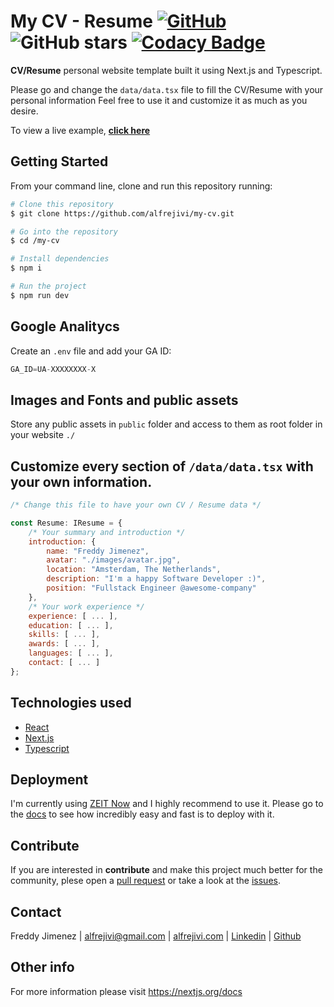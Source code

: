 # My CV - Resume [![GitHub](https://img.shields.io/github/license/alfrejivi/my-cv?color=blue)](https://github.com/alfrejivi/my-cv/blob/master/LICENSE.md) ![GitHub stars](https://img.shields.io/github/stars/alfrejivi/my-cv) [![Codacy Badge](https://api.codacy.com/project/badge/Grade/0350622c71654fe192995003e7f3ffb2)](https://app.codacy.com/manual/alfrejivi/my-cv?utm_source=github.com&utm_medium=referral&utm_content=alfrejivi/my-cv&utm_campaign=Badge_Grade_Dashboard)

**CV/Resume** personal website template built it using Next.js and Typescript.

Please go and change the `data/data.tsx` file to fill the CV/Resume with your personal information Feel free to use it and customize it as much as you desire.

To view a live example, **[click here](https://freddyjimenez.dev)**

## Getting Started

From your command line, clone and run this repository running:

```bash
# Clone this repository
$ git clone https://github.com/alfrejivi/my-cv.git

# Go into the repository
$ cd /my-cv

# Install dependencies
$ npm i

# Run the project
$ npm run dev
```

## Google Analitycs

Create an `.env` file and add your GA ID:

```javascript
GA_ID=UA-XXXXXXXX-X
```

## Images and Fonts and public assets

Store any public assets in `public` folder and access to them as root folder in your website `./`


## Customize every section of `/data/data.tsx` with your own information.

```javascript
/* Change this file to have your own CV / Resume data */

const Resume: IResume = {
    /* Your summary and introduction */
    introduction: {
        name: "Freddy Jimenez",
        avatar: "./images/avatar.jpg",
        location: "Amsterdam, The Netherlands",
        description: "I'm a happy Software Developer :)",
        position: "Fullstack Engineer @awesome-company"
    },
    /* Your work experience */
    experience: [ ... ],
    education: [ ... ],
    skills: [ ... ],
    awards: [ ... ],
    languages: [ ... ],
    contact: [ ... ]
};
```

## Technologies used

- [React](https://reactjs.org/)
- [Next.js](https://nextjs.org/) 
- [Typescript](https://www.typescriptlang.org/)


## Deployment
I'm currently using [ZEIT Now](https://zeit.co/) and I highly recommend to use it. Please go to the [docs](https://zeit.co/docs) to see how incredibly easy and fast is to deploy with it.

## Contribute

If you are interested in **contribute** and make this project much better for the community, plese open a [pull request](https://github.com/alfrejivi/my-cv/pulls) or take a look at the [issues](https://github.com/alfrejivi/my-cv/issues).

## Contact

Freddy Jimenez |
[alfrejivi@gmail.com](mailto:alfrejivi@gmail.com) |
[alfrejivi.com](https://alfrejivi.com) |
[Linkedin](https://www.linkedin.com/in/alfrejivi/) |
[Github](https://github.com/alfrejivi)

## Other info
For more information please visit https://nextjs.org/docs 


